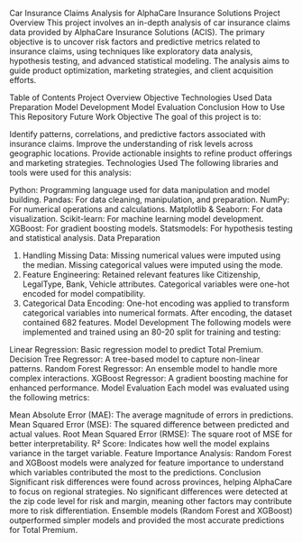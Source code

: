 Car Insurance Claims Analysis for AlphaCare Insurance Solutions
Project Overview
This project involves an in-depth analysis of car insurance claims data provided by AlphaCare Insurance Solutions (ACIS). The primary objective is to uncover risk factors and predictive metrics related to insurance claims, using techniques like exploratory data analysis, hypothesis testing, and advanced statistical modeling. The analysis aims to guide product optimization, marketing strategies, and client acquisition efforts.

Table of Contents
Project Overview
Objective
Technologies Used
Data Preparation
Model Development
Model Evaluation
Conclusion
How to Use This Repository
Future Work
Objective
The goal of this project is to:

Identify patterns, correlations, and predictive factors associated with insurance claims.
Improve the understanding of risk levels across geographic locations.
Provide actionable insights to refine product offerings and marketing strategies.
Technologies Used
The following libraries and tools were used for this analysis:

Python: Programming language used for data manipulation and model building.
Pandas: For data cleaning, manipulation, and preparation.
NumPy: For numerical operations and calculations.
Matplotlib & Seaborn: For data visualization.
Scikit-learn: For machine learning model development.
XGBoost: For gradient boosting models.
Statsmodels: For hypothesis testing and statistical analysis.
Data Preparation
1. Handling Missing Data:
Missing numerical values were imputed using the median.
Missing categorical values were imputed using the mode.
2. Feature Engineering:
Retained relevant features like Citizenship, LegalType, Bank, Vehicle attributes.
Categorical variables were one-hot encoded for model compatibility.
3. Categorical Data Encoding:
One-hot encoding was applied to transform categorical variables into numerical formats.
After encoding, the dataset contained 682 features.
Model Development
The following models were implemented and trained using an 80-20 split for training and testing:

Linear Regression: Basic regression model to predict Total Premium.
Decision Tree Regressor: A tree-based model to capture non-linear patterns.
Random Forest Regressor: An ensemble model to handle more complex interactions.
XGBoost Regressor: A gradient boosting machine for enhanced performance.
Model Evaluation
Each model was evaluated using the following metrics:

Mean Absolute Error (MAE): The average magnitude of errors in predictions.
Mean Squared Error (MSE): The squared difference between predicted and actual values.
Root Mean Squared Error (RMSE): The square root of MSE for better interpretability.
R² Score: Indicates how well the model explains variance in the target variable.
Feature Importance Analysis:
Random Forest and XGBoost models were analyzed for feature importance to understand which variables contributed the most to the predictions.
Conclusion
Significant risk differences were found across provinces, helping AlphaCare to focus on regional strategies.
No significant differences were detected at the zip code level for risk and margin, meaning other factors may contribute more to risk differentiation.
Ensemble models (Random Forest and XGBoost) outperformed simpler models and provided the most accurate predictions for Total Premium.
